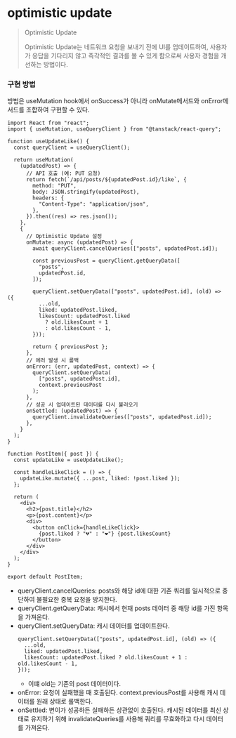 # optimistic update

> Optimistic Update
>
> Optimistic Update는 네트워크 요청을 보내기 전에 UI를 업데이트하여, 사용자가 응답을 기다리지 않고 즉각적인 결과를 볼 수 있게 함으로써 사용자 경험을 개선하는 방법이다.

### 구현 방법

방법은 useMutation hook에서 onSuccess가 아니라 onMutate메서드와 onError메서드를 조합하여 구현할 수 있다.

```tsx
import React from "react";
import { useMutation, useQueryClient } from "@tanstack/react-query";

function useUpdateLike() {
  const queryClient = useQueryClient();

  return useMutation(
    (updatedPost) => {
      // API 호출 (예: PUT 요청)
      return fetch(`/api/posts/${updatedPost.id}/like`, {
        method: "PUT",
        body: JSON.stringify(updatedPost),
        headers: {
          "Content-Type": "application/json",
        },
      }).then((res) => res.json());
    },
    {
      // Optimistic Update 설정
      onMutate: async (updatedPost) => {
        await queryClient.cancelQueries(["posts", updatedPost.id]);

        const previousPost = queryClient.getQueryData([
          "posts",
          updatedPost.id,
        ]);

        queryClient.setQueryData(["posts", updatedPost.id], (old) => ({
          ...old,
          liked: updatedPost.liked,
          likesCount: updatedPost.liked
            ? old.likesCount + 1
            : old.likesCount - 1,
        }));

        return { previousPost };
      },
      // 에러 발생 시 롤백
      onError: (err, updatedPost, context) => {
        queryClient.setQueryData(
          ["posts", updatedPost.id],
          context.previousPost
        );
      },
      // 성공 시 업데이트된 데이터를 다시 불러오기
      onSettled: (updatedPost) => {
        queryClient.invalidateQueries(["posts", updatedPost.id]);
      },
    }
  );
}

function PostItem({ post }) {
  const updateLike = useUpdateLike();

  const handleLikeClick = () => {
    updateLike.mutate({ ...post, liked: !post.liked });
  };

  return (
    <div>
      <h2>{post.title}</h2>
      <p>{post.content}</p>
      <div>
        <button onClick={handleLikeClick}>
          {post.liked ? "💔" : "❤️"} {post.likesCount}
        </button>
      </div>
    </div>
  );
}

export default PostItem;
```

- queryClient.cancelQueries: posts와 해당 id에 대한 기존 쿼리를 일시적으로 중단하여 불필요한 중복 요청을 방지한다.
- queryClient.getQueryData: 캐시에서 현재 posts 데이터 중 해당 id를 가진 항목을 가져온다.
- queryClient.setQueryData: 캐시 데이터를 업데이트한다.
  ```tsx
  queryClient.setQueryData(["posts", updatedPost.id], (old) => ({
    ...old,
    liked: updatedPost.liked,
    likesCount: updatedPost.liked ? old.likesCount + 1 : old.likesCount - 1,
  }));
  ```
  - 이떄 old는 기존의 post 데이터이다.
- onError: 요청이 실패했을 때 호출된다. context.previousPost를 사용해 캐시 데이터를 원래 상태로 롤백한다.
- onSettled: 변이가 성공하든 실패하든 상관없이 호출된다. 캐시된 데이터를 최신 상태로 유지하기 위해 invalidateQueries를 사용해 쿼리를 무효화하고 다시 데이터를 가져온다.
